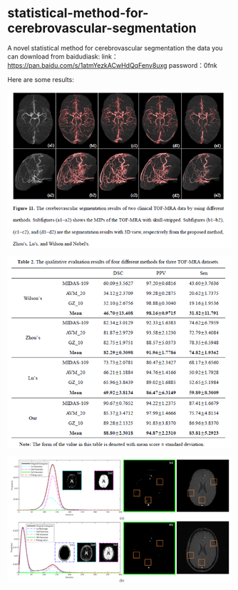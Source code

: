 # statistical-method-for-cerebrovascular-segmentation
A novel statistical method for cerebrovascular segmentation
the data you can download from baidudiask:
link：https://pan.baidu.com/s/1atmYezkACwHdQqFenv8uxg 
password：0fnk

Here are some results:

![image](./result/1.png)

![image](./result/2.png)

![image](./result/3.png)
